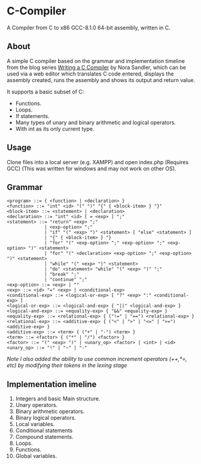 # C-Compiler

A Compiler from C to x86 GCC-8.1.0 64-bit assembly, written in C.

## About
A simple C compiler based on the grammar and implementation timeline from the blog series [Writing a C Compiler](https://norasandler.com/2017/11/29/Write-a-Compiler.html/) by Nora Sandler, which can be used via a web editor which translates C code entered, displays the assembly created, runs the assembly and shows its output and return value. 

It supports a basic subset of C:
* Functions.
* Loops.
* If statements.
* Many types of unary and binary arithmetic and logical operators.
* With int as its only current type.

<H2>Usage</H2>
Clone files into a local server (e.g. XAMPP) and open index.php (Requires GCC) (This was written for windows and may not work on other OS).

## Grammar
```
<program> ::= { <function> | <declaration> }
<function> ::= "int" <id> "(" ")" "{" { <block-item> } "}"
<block-item> ::= <statement> | <declaration>
<declaration> ::= "int" <id> [ = <exp> ] ";"
<statement> ::= "return" <exp> ";"
              | <exp-option> ";"
              | "if" "(" <exp> ")" <statement> [ "else" <statement> ]
              | "{" { <block-item> } "}
              | "for" "(" <exp-option> ";" <exp-option> ";" <exp-option> ")" <statement>
              | "for" "(" <declaration> <exp-option> ";" <exp-option> ")" <statement>
              | "while" "(" <exp> ")" <statement>
              | "do" <statement> "while" "(" <exp> ")" ";"
              | "break" ";"
              | "continue" ";"
<exp-option> ::= <exp> | ""
<exp> ::= <id> "=" <exp> | <conditional-exp>
<conditional-exp> ::= <logical-or-exp> [ "?" <exp> ":" <conditional-exp> ]
<logical-or-exp> ::= <logical-and-exp> { "||" <logical-and-exp> }
<logical-and-exp> ::= <equality-exp> { "&&" <equality-exp> }
<equality-exp> ::= <relational-exp> { ("!=" | "==") <relational-exp> }
<relational-exp> ::= <additive-exp> { ("<" | ">" | "<=" | ">=") <additive-exp> }
<additive-exp> ::= <term> { ("+" | "-") <term> }
<term> ::= <factor> { ("*" | "/") <factor> }
<factor> ::= "(" <exp> ")" | <unary_op> <factor> | <int> | <id>
<unary_op> ::= "!" | "~" | "-"
```
_Note I also added the ability to use common increment operators (++,*=, etc) by modifying their tokens in the lexing stage_

## Implementation imeline
1. Integers and basic Main structure.
2. Unary operators.
3. Binary arithmetic operators.
4. Binary logical operators.
5. Local variables.
6. Conditional statements
7. Compound statements.
8. Loops.
9. Functions.
10. Global variables.
